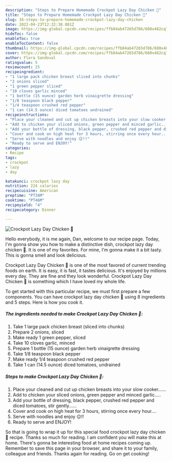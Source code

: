 ```yaml
---
description: "Steps to Prepare Homemade Crockpot Lazy Day Chicken 🍗"
title: "Steps to Prepare Homemade Crockpot Lazy Day Chicken 🍗"
slug: 16-steps-to-prepare-homemade-crockpot-lazy-day-chicken
date: 2022-04-23T12:32:38.081Z
image: https://img-global.cpcdn.com/recipes/ffb84ab47265d786/680x482cq70/crockpot-lazy-day-chicken-recipe-main-photo.jpg
hideToc: false
enableToc: true
enableTocContent: false
thumbnail: https://img-global.cpcdn.com/recipes/ffb84ab47265d786/680x482cq70/crockpot-lazy-day-chicken-recipe-main-photo.jpg
cover: https://img-global.cpcdn.com/recipes/ffb84ab47265d786/680x482cq70/crockpot-lazy-day-chicken-recipe-main-photo.jpg
author: Flora Sandoval
ratingvalue: 5
reviewcount: 25
recipeingredient:
- "1 large pack chicken breast sliced into chunks"
- "2 onions sliced"
- "1 green pepper sliced"
- "10 cloves garlic minced"
- "1 bottle (15 ounce) garden herb vinaigrette dressing"
- "1/8 teaspoon black pepper"
- "1/4 teaspoon crushed red pepper"
- "1 can (14.5 ounce) diced tomatoes undrained"
recipeinstructions:
- "Place your cleaned and cut up chicken breasts into your slow cooker......"
- "Add to chicken your sliced onions, green pepper and minced garlic....."
- "Add your bottle of dressing, black pepper, crushed red pepper and diced tomatoes, stir gently......"
- "Cover and cook on high heat for 3 hours, stirring once every hour...."
- "Serve with noodles and enjoy 😉!!"
- "Ready to serve and ENJOY!"
categories:
- Recipe
tags:
- crockpot
- lazy
- day

katakunci: crockpot lazy day 
nutrition: 224 calories
recipecuisine: American
preptime: "PT34M"
cooktime: "PT46M"
recipeyield: "4"
recipecategory: Dinner

---
```



![Crockpot Lazy Day Chicken 🍗](https://img-global.cpcdn.com/recipes/ffb84ab47265d786/680x482cq70/crockpot-lazy-day-chicken-recipe-main-photo.jpg)

Hello everybody, it is me again, Dan, welcome to our recipe page. Today, I'm gonna show you how to make a distinctive dish, crockpot lazy day chicken 🍗. It is one of my favorites. For mine, I'm gonna make it a bit tasty. This is gonna smell and look delicious.

Crockpot Lazy Day Chicken 🍗 is one of the most favored of current trending foods on earth. It is easy, it is fast, it tastes delicious. It's enjoyed by millions every day. They are fine and they look wonderful. Crockpot Lazy Day Chicken 🍗 is something which I have loved my whole life.




To get started with this particular recipe, we must first prepare a few components. You can have crockpot lazy day chicken 🍗 using 8 ingredients and 5 steps. Here is how you cook it.

<!--inarticleads1-->

##### The ingredients needed to make Crockpot Lazy Day Chicken 🍗:

1. Take 1 large pack chicken breast (sliced into chunks)
1. Prepare 2 onions, sliced
1. Make ready 1 green pepper, sliced
1. Take 10 cloves garlic, minced
1. Prepare 1 bottle (15 ounce) garden herb vinaigrette dressing
1. Take 1/8 teaspoon black pepper
1. Make ready 1/4 teaspoon crushed red pepper
1. Take 1 can (14.5 ounce) diced tomatoes, undrained




<!--inarticleads2-->

##### Steps to make Crockpot Lazy Day Chicken 🍗:

1. Place your cleaned and cut up chicken breasts into your slow cooker......
1. Add to chicken your sliced onions, green pepper and minced garlic.....
1. Add your bottle of dressing, black pepper, crushed red pepper and diced tomatoes, stir gently......
1. Cover and cook on high heat for 3 hours, stirring once every hour....
1. Serve with noodles and enjoy 😉!!
1. Ready to serve and ENJOY!



So that is going to wrap it up for this special food crockpot lazy day chicken 🍗 recipe. Thanks so much for reading. I am confident you will make this at home. There's gonna be interesting food at home recipes coming up. Remember to save this page in your browser, and share it to your family, colleague and friends. Thanks again for reading. Go on get cooking!
